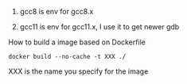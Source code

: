 1. gcc8 is env for gcc8.x

2. gcc11 is env for gcc11.x, I use it to get newer gdb 


How to build a image based on Dockerfile

```
docker build --no-cache -t XXX ./
```

XXX is the name you specify for the image